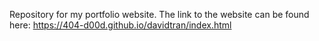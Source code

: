Repository for my portfolio website.
The link to the website can be found here: https://404-d00d.github.io/davidtran/index.html
